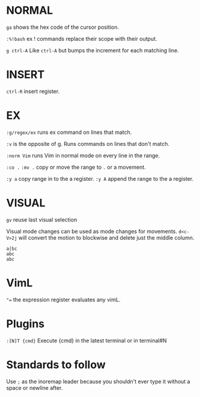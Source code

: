 # NORMAL
`ga` shows the hex code of the cursor position.

`:%!bash` ex ! commands replace their scope with their output.

`g ctrl-A` Like `ctrl-A` but bumps the increment for each matching line.

# INSERT
`ctrl-R` insert register.

# EX
`:g/regex/ex` runs ex command on lines that match.

`:v` is the opposite of g. Runs commands on lines that don't match.

`:norm Vim` runs Vim in normal mode on every line in the range.

`:co .` `:mv .` copy or move the range to `.` or a movement.

`:y a` copy range in to the a register. `:y A` append the range to the a register.

# VISUAL
`gv` reuse last visual selection

Visual mode changes can be used as mode changes for movements.
`d<c-V>2j` will convert the motion to blockwise and delete just the middle column.
```
a|bc
abc
abc
```

# VimL
`"=` the expression register evaluates any vimL.

# Plugins
`:[N]T {cmd}` Execute {cmd} in the latest terminal or in terminal#N

# Standards to follow
Use `;` as the inoremap leader because you shouldn't ever type it without a space or newline after.
